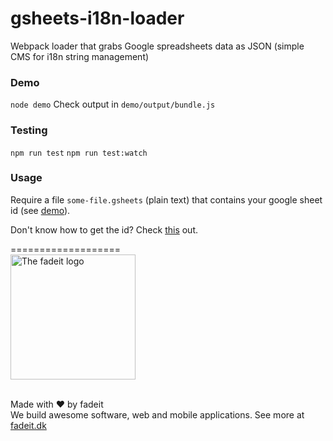 # gsheets-i18n-loader
Webpack loader that grabs Google spreadsheets data as JSON (simple CMS for i18n string management)

### Demo
`node demo`
Check output in `demo/output/bundle.js`

### Testing
`npm run test`
`npm run test:watch`

### Usage
Require a file `some-file.gsheets` (plain text) that contains your google sheet id (see [demo](demo)).

Don't know how to get the id? Check [this](https://fadeit.dk/blog/2015/05/08/managing-angular-translate-translations/) out.

===================
<br/>
<a href="http:fadeit.dk"><img src="http://fadeit.dk/src/assets/img/brand/fadeit_logo_full.svg" alt="The fadeit logo" style="width:200px;"/></a><br/><br/>

Made with ♥ by fadeit<br/>
We build awesome software, web and mobile applications.
See more at [fadeit.dk](http://fadeit.dk)
